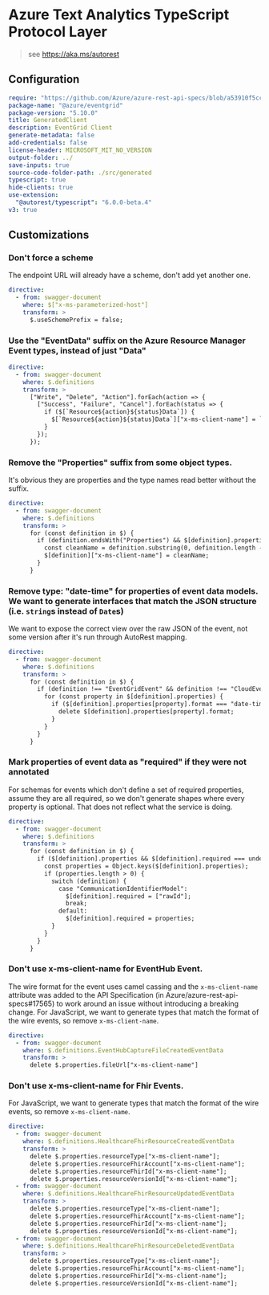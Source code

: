 # Azure Text Analytics TypeScript Protocol Layer

> see https://aka.ms/autorest

## Configuration

```yaml
require: "https://github.com/Azure/azure-rest-api-specs/blob/a53910f5cc3808e2e2d11547402ebac87fcdebe5/specification/eventgrid/data-plane/readme.md"
package-name: "@azure/eventgrid"
package-version: "5.10.0"
title: GeneratedClient
description: EventGrid Client
generate-metadata: false
add-credentials: false
license-header: MICROSOFT_MIT_NO_VERSION
output-folder: ../
save-inputs: true
source-code-folder-path: ./src/generated
typescript: true
hide-clients: true
use-extension:
  "@autorest/typescript": "6.0.0-beta.4"
v3: true
```

## Customizations

### Don't force a scheme

The endpoint URL will already have a scheme, don't add yet another one.

```yaml
directive:
  - from: swagger-document
    where: $["x-ms-parameterized-host"]
    transform: >
      $.useSchemePrefix = false;
```

### Use the "EventData" suffix on the Azure Resource Manager Event types, instead of just "Data"

```yaml
directive:
  - from: swagger-document
    where: $.definitions
    transform: >
      ["Write", "Delete", "Action"].forEach(action => {
        ["Success", "Failure", "Cancel"].forEach(status => {
          if ($[`Resource${action}${status}Data`]) {
            $[`Resource${action}${status}Data`]["x-ms-client-name"] = `Resource${action}${status}EventData`;
          }
        });
      });
```

### Remove the "Properties" suffix from some object types.

It's obvious they are properties and the type names read better without the suffix.

```yaml
directive:
  - from: swagger-document
    where: $.definitions
    transform: >
      for (const definition in $) {
        if (definition.endsWith("Properties") && $[definition].properties !== undefined) {
          const cleanName = definition.substring(0, definition.length - "Properties".length);
          $[definition]["x-ms-client-name"] = cleanName;
        }
      }
```

### Remove type: "date-time" for properties of event data models. We want to generate interfaces that match the JSON structure (i.e. `string`s instead of `Date`s)

We want to expose the correct view over the raw JSON of the event, not some version after it's run through AutoRest mapping.

```yaml
directive:
  - from: swagger-document
    where: $.definitions
    transform: >
      for (const definition in $) {
        if (definition !== "EventGridEvent" && definition !== "CloudEventEvent") {
          for (const property in $[definition].properties) {
            if ($[definition].properties[property].format === "date-time") {
              delete $[definition].properties[property].format;
            }
          }
        }
      }
```

### Mark properties of event data as "required" if they were not annotated

For schemas for events which don't define a set of required properties, assume they are all required, so we don't generate shapes where every property is optional. That does not reflect what the service is doing.

```yaml
directive:
  - from: swagger-document
    where: $.definitions
    transform: >
      for (const definition in $) {
        if ($[definition].properties && $[definition].required === undefined) {
          const properties = Object.keys($[definition].properties);
          if (properties.length > 0) {
            switch (definition) {
              case "CommunicationIdentifierModel":
                $[definition].required = ["rawId"];
                break;
              default:
                $[definition].required = properties;
            }
          }
        }
      }
```

### Don't use x-ms-client-name for EventHub Event.

The wire format for the event uses camel cassing and the `x-ms-client-name` attribute was added to the API Specification (in Azure/azure-rest-api-specs#17565) to work around an issue without introducing a breaking
change. For JavaScript, we want to generate types that match the format of the wire events, so remove `x-ms-client-name`.

```yaml
directive:
  - from: swagger-document
    where: $.definitions.EventHubCaptureFileCreatedEventData
    transform: >
      delete $.properties.fileUrl["x-ms-client-name"]
```

### Don't use x-ms-client-name for Fhir Events.

For JavaScript, we want to generate types that match the format of the wire events, so remove `x-ms-client-name`.

```yaml
directive:
  - from: swagger-document
    where: $.definitions.HealthcareFhirResourceCreatedEventData
    transform: >
      delete $.properties.resourceType["x-ms-client-name"];
      delete $.properties.resourceFhirAccount["x-ms-client-name"];
      delete $.properties.resourceFhirId["x-ms-client-name"];
      delete $.properties.resourceVersionId["x-ms-client-name"];
  - from: swagger-document
    where: $.definitions.HealthcareFhirResourceUpdatedEventData
    transform: >
      delete $.properties.resourceType["x-ms-client-name"];
      delete $.properties.resourceFhirAccount["x-ms-client-name"];
      delete $.properties.resourceFhirId["x-ms-client-name"];
      delete $.properties.resourceVersionId["x-ms-client-name"];
  - from: swagger-document
    where: $.definitions.HealthcareFhirResourceDeletedEventData
    transform: >
      delete $.properties.resourceType["x-ms-client-name"];
      delete $.properties.resourceFhirAccount["x-ms-client-name"];
      delete $.properties.resourceFhirId["x-ms-client-name"];
      delete $.properties.resourceVersionId["x-ms-client-name"];
```
